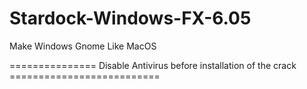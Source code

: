 # Stardock-Windows-FX-6.05

Make Windows Gnome Like MacOS

 =============== Disable Antivirus before installation of the crack ==========================
